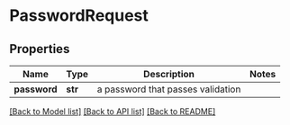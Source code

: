 # PasswordRequest

## Properties
Name | Type | Description | Notes
------------ | ------------- | ------------- | -------------
**password** | **str** | a password that passes validation | 

[[Back to Model list]](../README.md#documentation-for-models) [[Back to API list]](../README.md#documentation-for-api-endpoints) [[Back to README]](../README.md)


